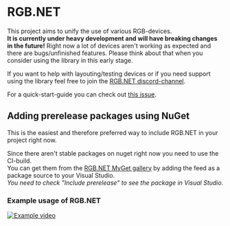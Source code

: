 # RGB.NET

This project aims to unify the use of various RGB-devices.   
**It is currently under heavy development and will have breaking changes in the future!** Right now a lot of devices aren't working as expected and there are bugs/unfinished features. Please think about that when you consider using the library in this early stage.   
   
If you want to help with layouting/testing devices or if you need support using the library feel free to join the [RGB.NET discord-channel](https://discord.gg/9kytURv).

For a quick-start-guide you can check out [this issue](https://github.com/DarthAffe/RGB.NET/issues/2).


## Adding prerelease packages using NuGet ##
This is the easiest and therefore preferred way to include RGB.NET in your project right now.  

Since there aren't stable packages on nuget right now you need to use the CI-build.    
You can get them from the [RGB.NET MyGet gallery](https://www.myget.org/gallery/rgb_net) by adding the feed as a package source to your Visual Studio.  
_You need to check "Include prerelease" to see the package in Visual Studio._


### Example usage of RGB.NET
[![Example video](https://img.youtube.com/vi/JLRa0Wv4qso/0.jpg)](http://www.youtube.com/watch?v=JLRa0Wv4qso)
